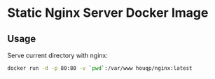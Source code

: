 Static Nginx Server Docker Image
================================


Usage
-----

Serve current directory with nginx:

```bash
docker run -d -p 80:80 -v `pwd`:/var/www houqp/nginx:latest
```
